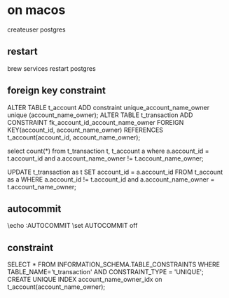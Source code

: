# on macos
createuser postgres

## restart
brew services restart postgres

## foreign key constraint

ALTER TABLE t_account ADD constraint unique_account_name_owner unique (account_name_owner);
ALTER TABLE t_transaction ADD CONSTRAINT fk_account_id_account_name_owner
   FOREIGN KEY(account_id, account_name_owner)
      REFERENCES t_account(account_id, account_name_owner);

select count(*) from t_transaction t, t_account a where a.account_id = t.account_id and a.account_name_owner != t.account_name_owner;

UPDATE t_transaction as t SET account_id = a.account_id FROM t_account as a WHERE a.account_id != t.account_id and a.account_name_owner = t.account_name_owner;

## autocommit
\echo :AUTOCOMMIT
\set AUTOCOMMIT off

## constraint
SELECT * FROM INFORMATION_SCHEMA.TABLE_CONSTRAINTS WHERE TABLE_NAME='t_transaction' AND CONSTRAINT_TYPE = 'UNIQUE';
CREATE UNIQUE INDEX account_name_owner_idx on t_account(account_name_owner);
